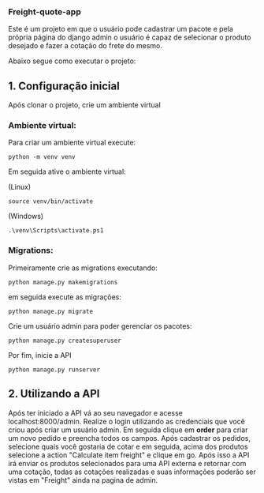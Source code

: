 ### Freight-quote-app

Este é um projeto em que o usuário pode cadastrar um pacote e pela própria página do django admin o usuário é capaz de selecionar o produto desejado e fazer a cotação do frete do mesmo.

Abaixo segue como executar o projeto:

## 1. Configuração inicial

Após clonar o projeto, crie um ambiente virtual 


### Ambiente virtual:

Para criar um ambiente virtual execute:

```shell
python -m venv venv
```
Em seguida ative o ambiente virtual:

(Linux) 

```shell
source venv/bin/activate
```

(Windows)

```shell
.\venv\Scripts\activate.ps1
```

### Migrations:

Primeiramente crie as migrations executando:

```shell
python manage.py makemigrations
```

em seguida execute as migrações:
```shell
python manage.py migrate
```

Crie um usuário admin para poder gerenciar os pacotes:
```
python manage.py createsuperuser
```

Por fim, inicie a API

```shell
python manage.py runserver
```

## 2. Utilizando a API

Após ter iniciado a API vá ao seu navegador e acesse localhost:8000/admin.
Realize o login utilizando as credenciais que você criou após criar um usuário admin.
Em seguida clique em **order** para criar um novo pedido e preencha todos os campos.
Após cadastrar os pedidos, selecione quais você gostaria de cotar e em seguida, acima dos produtos selecione a action "Calculate item freight" e clique em go.
Após isso a API irá enviar os produtos selecionados para uma API externa e retornar com uma cotação, todas as cotações realizadas e suas informações poderão ser vistas em "Freight" ainda na pagina de admin.
